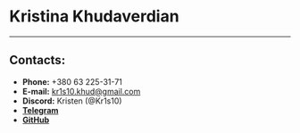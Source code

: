 # Kristina Khudaverdian
***
## Contacts:
- **Phone:** +380 63 225-31-71
- **E-mail:** kr1s10.khud@gmail.com
- **Discord:** Kristen (@Kr1s10)
- [**Telegram**](https://t.me/Kr1s10 "Telegram")
- [**GitHub**](https://github.com/Kr1s10 "GitHub")

